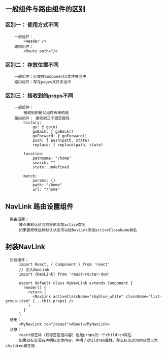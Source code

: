 ## 一般组件与路由组件的区别
### 区别一： 使用方式不同
        一般组件：
            <Header />
        路由组件：
            <Route path="/a
### 区别二： 存放位置不同
        一般组件：存放在Components文件夹当中
        路由组件：存在pages文件夹当中
### 区别三： 接收到的props不同
        一般组件：
            接收到的是父组件传来的值
        路由组件： 接收到三个固定属性
            history:
                go: ƒ go(n)
                goBack: ƒ goBack()
                goForward: ƒ goForward()
                push: ƒ push(path, state)
                replace: ƒ replace(path, state)

            location:
                pathname: "/home"
                search: ""
                state: undefined

            match:
                params: {}
                path: "/home"
                url: "/home"
## NavLink 路由设置组件
      路由设置：
          被点击默认给当前导航添加active类名
          如果要修改这种默认状态可以给NavLink添加activeClassName类名
## 封装NavLink
      封装组件：
          import React, { Component } from 'react'
          // 引入NavLink
          import {NavLink} from 'react-router-dom'

          export default class MyNavLink extends Component {
            render() {
              return (
                <NavLink activeClassName="skyblue_white" className="list-group-item" {...this.props} />
              )
            }
          }
      使用： 
          <MyNavLink to="/about">About</MyNavLink>
      注意：
          react标签体（双标签包括内容）也是props的一个children属性
          如果双标签没有声明标签体内容，声明了children属性，那么标签之间内容显示为children属性值